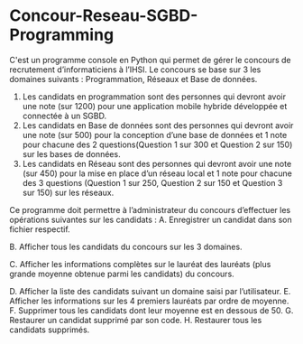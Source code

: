 # Concour-Reseau-SGBD-Programming
C'est un programme console en Python qui permet de gérer le concours de recrutement
d’informaticiens à l’IHSI. Le concours se base sur 3 les domaines suivants : Programmation, Réseaux et Base de données.
1. Les candidats en programmation sont des personnes qui devront avoir une note (sur 1200) pour une application mobile hybride développée et connectée à un SGBD.
2. Les candidats en Base de données sont des personnes qui devront avoir une note (sur 500) pour la conception d’une base de données et 1 note pour chacune des 2 questions(Question 1 sur 300 et Question 2 sur 150) sur les bases de données.
3. Les candidats en Réseau sont des personnes qui devront avoir une note (sur 450) pour la mise en place d’un réseau local et 1 note pour chacune des 3 questions (Question 1 sur 250, Question 2 sur 150 et Question 3 sur 150) sur les réseaux.

Ce programme doit permettre à l’administrateur du concours d’effectuer les opérations suivantes sur les candidats :
A. Enregistrer un candidat dans son fichier respectif.

B. Afficher tous les candidats du concours sur les 3 domaines. 

C. Afficher les informations complètes sur le lauréat des lauréats (plus grande moyenne obtenue parmi les candidats) du concours.

D. Afficher la liste des candidats suivant un domaine saisi par l’utilisateur. 
E. Afficher les informations sur les 4 premiers lauréats par ordre de moyenne. 
F. Supprimer tous les candidats dont leur moyenne est en dessous de 50.
G. Restaurer un candidat supprimé par son code.
H. Restaurer tous les candidats supprimés.
